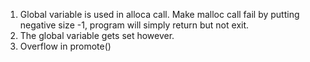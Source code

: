 1. Global variable is used in alloca call. Make malloc call fail by putting negative size -1, program will simply return but not exit.
2. The global variable gets set however.
3. Overflow in promote()
